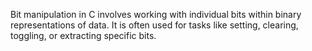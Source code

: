 Bit manipulation in C involves working with individual bits within binary representations of data. It is often used for tasks like setting, clearing, toggling, or extracting specific bits. 
